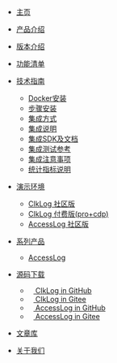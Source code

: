 <!-- _navbar.md -->

* [主页](/#/)
* [产品介绍](/introduce.md)
  <!-- * [功能清单](/funclist.md)
  * [指标项说明](/indicator-desc.md)
  * [更新说明](/changelog.md) -->
* [版本介绍](/version.md?r=1101)
* [功能清单](/funclist.md)
* [技术指南](#)
  * [Docker安装](/docker_installation/preperation.md)
  * [步骤安装](/installation/preparation.md)
  * [集成方式](/integration/introduce.md)
  * [集成说明](/integration/method.md)
  * [集成SDK及文档](/integration/document.md)
  * [集成测试参考](/integration/reference.md)
  * [集成注意事项](/tutorials/notes.md)
  * [统计指标说明](/tutorials/statindicator.md)
* [演示环境](https://demo.clklog.com)
  * [ClkLog 社区版](https://demo.clklog.com)
  * [ClkLog 付费版(pro+cdp)](https://pro.clklog.com)
  * [AccessLog 社区版](https://demo.access.clklog.com/)
* [系列产品](#)
  * [AccessLog](/accesslog/introduce.md)
* [源码下载](#)
  * <a href="https://github.com/clklog/clklog"  target="_clkloggithub"><img src="/assets/imgs/export.png" height="10"/> ClkLog in GitHub</a>
  * <a href="https://gitee.com/clklog/clklog"  target="_clkloggitee"><img src="/assets/imgs/export.png" height="10"/> ClkLog in Gitee</a>
  * <a href="https://github.com/clklog/accesslog"  target="_clkloggithub"><img src="/assets/imgs/export.png" height="10"/> AccessLog in GitHub</a>
  * <a href="https://gitee.com/clklog/accesslog"  target="_clkloggitee"><img src="/assets/imgs/export.png" height="10"/> AccessLog in Gitee</a>
  
* <a href="https://docs.clklog.com"  target="_clklogdocs">文章库</a>
* <a href="https://www.zcunsoft.com/about.html" target="_blank">关于我们</a>
